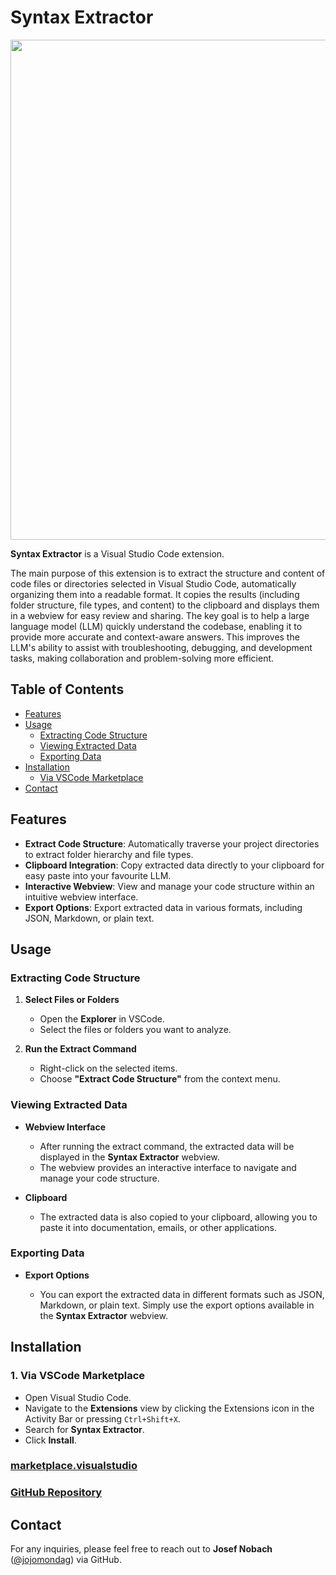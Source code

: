 # Syntax Extractor

<img src="https://raw.githubusercontent.com/jojomondag/Syntax-Extractor/main/resources/Syntax%20Extractor.png" width="800">

**Syntax Extractor** is a Visual Studio Code extension.

The main purpose of this extension is to extract the structure and content of code files or directories selected in Visual Studio Code, automatically organizing them into a readable format. It copies the results (including folder structure, file types, and content) to the clipboard and displays them in a webview for easy review and sharing. The key goal is to help a large language model (LLM) quickly understand the codebase, enabling it to provide more accurate and context-aware answers. This improves the LLM's ability to assist with troubleshooting, debugging, and development tasks, making collaboration and problem-solving more efficient.

## Table of Contents

- [Features](#features)
- [Usage](#usage)
  - [Extracting Code Structure](#extracting-code-structure)
  - [Viewing Extracted Data](#viewing-extracted-data)
  - [Exporting Data](#exporting-data)
- [Installation](#installation)
  - [Via VSCode Marketplace](#1-via-vscode-marketplace)
- [Contact](#contact)

## Features

- **Extract Code Structure**: Automatically traverse your project directories to extract folder hierarchy and file types.
- **Clipboard Integration**: Copy extracted data directly to your clipboard for easy paste into your favourite LLM.
- **Interactive Webview**: View and manage your code structure within an intuitive webview interface.
- **Export Options**: Export extracted data in various formats, including JSON, Markdown, or plain text.

## Usage

### Extracting Code Structure

1. **Select Files or Folders**

   - Open the **Explorer** in VSCode.
   - Select the files or folders you want to analyze.

2. **Run the Extract Command**

   - Right-click on the selected items.
   - Choose **"Extract Code Structure"** from the context menu.

### Viewing Extracted Data

- **Webview Interface**
  
  - After running the extract command, the extracted data will be displayed in the **Syntax Extractor** webview.
  - The webview provides an interactive interface to navigate and manage your code structure.

- **Clipboard**
  
  - The extracted data is also copied to your clipboard, allowing you to paste it into documentation, emails, or other applications.

### Exporting Data

- **Export Options**

  - You can export the extracted data in different formats such as JSON, Markdown, or plain text. Simply use the export options available in the **Syntax Extractor** webview.

## Installation

### 1. Via VSCode Marketplace

- Open Visual Studio Code.
- Navigate to the **Extensions** view by clicking the Extensions icon in the Activity Bar or pressing `Ctrl+Shift+X`.
- Search for **Syntax Extractor**.
- Click **Install**.

### [marketplace.visualstudio](https://marketplace.visualstudio.com/items?itemName=JosefNobach.syntax-extractor)
### [GitHub Repository](https://github.com/jojomondag/Syntax-Extractor)

## Contact

For any inquiries, please feel free to reach out to **Josef Nobach** ([@jojomondag](https://github.com/jojomondag)) via GitHub.
